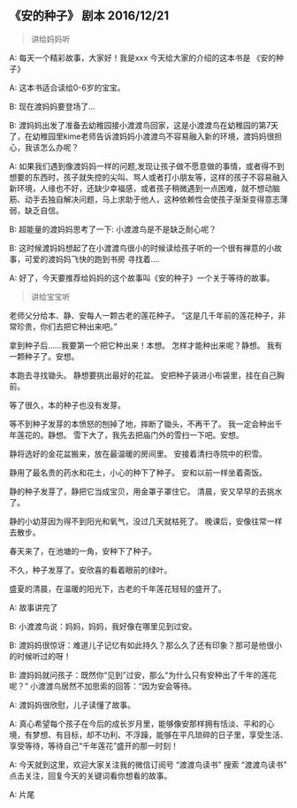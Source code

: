 ## 《安的种子》 剧本 2016/12/21

> 讲给妈妈听

A: 每天一个精彩故事，大家好！我是xxx 今天给大家的介绍的这本书是 《安的种子》

A: 这本书适合读给0-6岁的宝宝。

B: 现在渡妈妈要登场了...

B: 渡妈妈出发了准备去幼稚园接小渡渡鸟回家，这是小渡渡鸟在幼稚园的第7天了，在幼稚园里kime老师告诉渡妈妈小渡渡鸟不容易融入新的环境，渡妈妈很担心，我该怎么办呢？

A: 如果我们遇到像渡妈妈一样的问题,发现让孩子做不愿意做的事情，或者得不到想要的东西时，孩子就失控的尖叫、骂人或者打小朋友等，这样的孩子不容易融入新环境，人缘也不好，还缺少幸福感，或者孩子稍微遇到一点困难，就不想动脑筋、动手去独自解决问题，马上求助于他人，这种依赖性会使孩子渐渐变得意志薄弱，缺乏自信。

B: 超能量的渡妈妈思考了一下: 小渡渡鸟是不是缺乏耐心呢？ 

B: 这时候渡妈妈想起了在小渡渡鸟很小的时候读给孩子听的一个很有禅意的小故事，可爱的渡妈妈飞快的跑到书房 寻找着....

A: 好了，今天要推荐给妈妈的这个故事叫《安的种子》一个关于等待的故事。

> 讲给宝宝听
 
老师父分给本、静、安每人一颗古老的莲花种子。
“这是几千年前的莲花种子，非常珍贵，你们去把它种出来吧。”
 
拿到种子后……我要第一个把它种出来！本想。
怎样才能种出来呢？静想。
我有一颗种子了。安想。

本跑去寻找锄头。
静想要挑出最好的花盆。
安把种子装进小布袋里，挂在自己胸前。
 
等了很久，本的种子也没有发芽。
 
等不到种子发芽的本愤怒的刨掉了地，摔断了锄头，不再干了。
我一定会种出千年莲花的。静想。
雪下大了，我先去把庙门外的雪扫一下吧。安想。
 
静将选好的金花盆搬来，放在最温暖的房间里。
安接着清扫寺院中的积雪。
 
静用了最名贵的药水和花土，小心的种下了种子。
安和以前一样坐着斋饭。

静的种子发芽了，静把它当成宝贝，用金罩子罩住它。
清晨，安又早早的去挑水了。

静的小幼芽因为得不到阳光和氧气，没过几天就枯死了。
晚课后，安像往常一样去散步。
 
春天来了，在池塘的一角，安种下了种子。

不久，种子发芽了。安欣喜的看着眼前的绿叶。
 
盛夏的清晨，在温暖的阳光下，古老的千年莲花轻轻的盛开了。


A: 故事讲完了

B: 小渡渡鸟说：妈妈，妈妈，我好像在哪里见到过安。

B: 渡妈妈很惊讶：难道儿子记忆有如此持久？那么久了还有印象？那可是他很小的时候听过的呀！

B: 渡妈妈就问孩子：既然你“见到”过安，那么“为什么只有安种出了千年的莲花呢？” 小渡渡鸟居然不加思索的回答：“因为安会等待。

A: 渡妈妈很欣慰，儿子读懂了故事。

A: 真心希望每个孩子在今后的成长岁月里，能够像安那样拥有恬淡、平和的心境，有梦想、有目标，却不功利、不浮躁，能够在平凡琐碎的日子里，享受生活、享受等待，等待自己“千年莲花”盛开的那一时刻！

A: 今天就到这里，欢迎大家关注我的微信订阅号 “渡渡鸟读书”  搜索 “渡渡鸟读书” 点击关注，回复今天的关键词看你想看的故事。

A: 片尾


